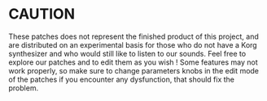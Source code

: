 # CAUTION
These patches does not represent the finished product of this project, and are distributed on an experimental basis for those who do not have a Korg synthesizer and who would still like to listen to our sounds.
Feel free to explore our patches and to edit them as you wish ! Some features may not work properly, so make sure to change parameters knobs in the edit mode of the patches if you encounter any dysfunction, that should fix the problem.
